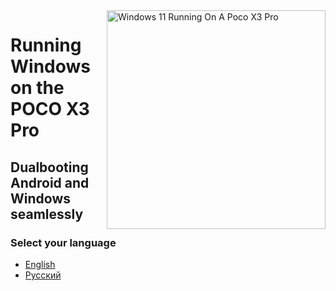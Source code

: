 <img align="right" src="https://github.com/wormstest/src_vayu_windows/blob/main/2Poco X3 Pro Windows.png" width="350" alt="Windows 11 Running On A Poco X3 Pro">


# Running Windows on the POCO X3 Pro

## Dualbooting Android and Windows seamlessly

### Select your language

- [English](English/dualboot-en.md)
- [Русский](Russian/dualboot-ru.md)
